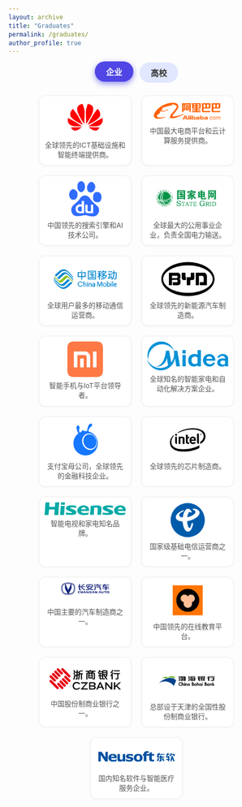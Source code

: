 ```yaml
---
layout: archive
title: "Graduates"
permalink: /graduates/
author_profile: true
---
```


<style>
  .filter-buttons {
    margin-bottom: 25px;
    display: flex;
    flex-wrap: wrap;
    gap: 12px;
    justify-content: center;
  }

  .filter-buttons button {
    padding: 8px 22px;
    border: none;
    border-radius: 9999px;
    background: #e0e7ff;
    color: #333;
    font-weight: 600;
    font-size: 1rem;
    cursor: pointer;
    transition: background-color 0.25s ease, box-shadow 0.25s ease, color 0.25s ease, transform 0.15s ease;
  }

  .filter-buttons button:hover {
    background-color: #c7d2fe;
    box-shadow: inset 0 0 8px rgba(0,0,0,0.12);
    transform: translateY(-2px);
  }

  .filter-buttons button.active {
    background-color: #4f46e5;
    color: #fff;
    box-shadow: 0 4px 12px rgba(79, 70, 229, 0.6);
    transform: translateY(-2px);
  }

  .logo-grid {
    display: flex;
    flex-wrap: wrap;
    gap: 20px;
    justify-content: center;
  }

  .logo-card {
    width: 160px;
    height: auto;
    display: flex;
    flex-direction: column;
    align-items: center;
    border: 1px solid #eee;
    border-radius: 12px;
    background-color: #fff;
    padding: 10px;
    box-shadow: 0 1px 4px rgba(0,0,0,0.05);
    transition: transform 0.3s ease, box-shadow 0.3s ease;
    text-align: center;
  }

  .logo-card img {
    max-height: 70px;
    max-width: 100%;
    object-fit: contain;
    margin-bottom: 8px;
  }

  .logo-card:hover {
    transform: scale(1.05);
    box-shadow: 0 8px 20px rgba(0,0,0,0.1);
  }

  .logo-desc {
    font-size: 0.85rem;
    color: #555;
    line-height: 1.4;
  }

  @media (max-width: 600px) {
    .logo-card {
      width: 120px;
    }
  }
</style>

<div class="filter-buttons">
  <button class="active" onclick="switchTab('enterprise', this)">企业</button>
  <button onclick="switchTab('university', this)">高校</button>
</div>

<!-- 企业 Logo（按知名度排序） -->
<div id="enterprise" class="logo-grid">
  <div class="logo-card">
    <img src="/images/enterprise/华为.png" alt="华为">
    <div class="logo-desc">全球领先的ICT基础设施和智能终端提供商。</div>
  </div>
  <div class="logo-card">
    <img src="/images/enterprise/阿里巴巴.png" alt="阿里巴巴">
    <div class="logo-desc">中国最大电商平台和云计算服务提供商。</div>
  </div>
  <div class="logo-card">
    <img src="/images/enterprise/百度.png" alt="百度">
    <div class="logo-desc">中国领先的搜索引擎和AI技术公司。</div>
  </div>
  <div class="logo-card">
    <img src="/images/enterprise/国家电网.png" alt="国家电网">
    <div class="logo-desc">全球最大的公用事业企业，负责全国电力输送。</div>
  </div>
  <div class="logo-card">
    <img src="/images/enterprise/中国移动.png" alt="中国移动">
    <div class="logo-desc">全球用户最多的移动通信运营商。</div>
  </div>
  <div class="logo-card">
    <img src="/images/enterprise/比亚迪.png" alt="比亚迪">
    <div class="logo-desc">全球领先的新能源汽车制造商。</div>
  </div>
  <div class="logo-card">
    <img src="/images/enterprise/小米.png" alt="小米">
    <div class="logo-desc">智能手机与IoT平台领导者。</div>
  </div>
  <div class="logo-card">
    <img src="/images/enterprise/美的logo.png" alt="美的">
    <div class="logo-desc">全球知名的智能家电和自动化解决方案企业。</div>
  </div>
  <div class="logo-card">
    <img src="/images/enterprise/蚂蚁集团备份.png" alt="蚂蚁集团">
    <div class="logo-desc">支付宝母公司，全球领先的金融科技企业。</div>
  </div>
  <div class="logo-card">
    <img src="/images/enterprise/英特尔.png" alt="英特尔">
    <div class="logo-desc">全球领先的芯片制造商。</div>
  </div>
  <div class="logo-card">
    <img src="/images/enterprise/海信logo.png" alt="海信">
    <div class="logo-desc">智能电视和家电知名品牌。</div>
  </div>
  <div class="logo-card">
    <img src="/images/enterprise/中国电信.png" alt="中国电信">
    <div class="logo-desc">国家级基础电信运营商之一。</div>
  </div>
  <div class="logo-card">
    <img src="/images/enterprise/长安汽车v标&logo-copy.png" alt="长安汽车">
    <div class="logo-desc">中国主要的汽车制造商之一。</div>
  </div>
  <div class="logo-card">
    <img src="/images/enterprise/猿辅导.png" alt="猿辅导">
    <div class="logo-desc">中国领先的在线教育平台。</div>
  </div>
  <div class="logo-card">
    <img src="/images/enterprise/浙商银行.png" alt="浙商银行">
    <div class="logo-desc">中国股份制商业银行之一。</div>
  </div>
  <div class="logo-card">
    <img src="/images/enterprise/渤海银行.png" alt="渤海银行">
    <div class="logo-desc">总部设于天津的全国性股份制商业银行。</div>
  </div>
  <div class="logo-card">
    <img src="/images/enterprise/东软.png" alt="东软">
    <div class="logo-desc">国内知名软件与智能医疗服务企业。</div>
  </div>
</div>

<!-- 高校 Logo（按知名度排序） -->
<div id="university" class="logo-grid" style="display: none;">
  <div class="logo-card">
    <img src="/images/university/清华大学.png" alt="清华大学">
    <div class="logo-desc">中国最顶尖的理工类大学之一。</div>
  </div>
  <div class="logo-card">
    <img src="/images/university/浙江大学.png" alt="浙江大学">
    <div class="logo-desc">综合实力强劲的顶尖985高校。</div>
  </div>
  <div class="logo-card">
    <img src="/images/university/武汉大学.png" alt="武汉大学">
    <div class="logo-desc">以信息科学、测绘和法学著称。</div>
  </div>
  <div class="logo-card">
    <img src="/images/university/东北大学.png" alt="东北大学">
    <div class="logo-desc">材料、冶金和自动化方向强校。</div>
  </div>
  <div class="logo-card">
    <img src="/images/university/电子科技大学.png" alt="电子科技大学">
    <div class="logo-desc">国内电子信息领域一流学府。</div>
  </div>
  <div class="logo-card">
    <img src="/images/university/大连理工大学.png" alt="大连理工大学">
    <div class="logo-desc">国家重点建设的理工类高校。</div>
  </div>
  <div class="logo-card">
    <img src="/images/university/深圳大学.png" alt="深圳大学">
    <div class="logo-desc">发展迅速的新兴高校。</div>
  </div>
  <div class="logo-card">
    <img src="/images/university/卡内基梅隆大学.jpg" alt="CMU">
    <div class="logo-desc">美国著名计算机与人工智能名校。</div>
  </div>
  <div class="logo-card">
    <img src="/images/university/康奈尔大学.jpg" alt="康奈尔大学">
    <div class="logo-desc">常春藤盟校成员，综合实力强。</div>
  </div>
  <div class="logo-card">
    <img src="/images/university/东京大学.jpg" alt="东京大学">
    <div class="logo-desc">日本最高学府，科研实力雄厚。</div>
  </div>
</div>

<script>
  function switchTab(tabId, btn) {
    document.getElementById('enterprise').style.display = tabId === 'enterprise' ? 'flex' : 'none';
    document.getElementById('university').style.display = tabId === 'university' ? 'flex' : 'none';

    const buttons = document.querySelectorAll('.filter-buttons button');
    buttons.forEach(b => b.classList.remove('active'));
    btn.classList.add('active');
  }
</script>
